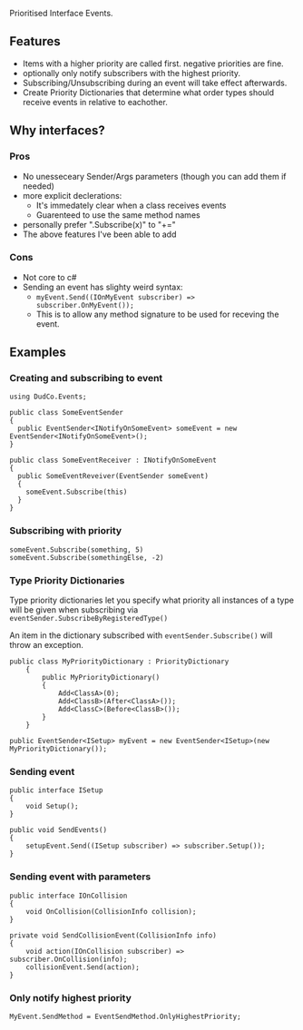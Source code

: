 Prioritised Interface Events. 

## Features
- Items with a higher priority are called first. negative priorities are fine.
- optionally only notify subscribers with the highest priority.
- Subscribing/Unsubscribing during an event will take effect afterwards.
- Create Priority Dictionaries that determine what order types should receive events in relative to eachother.

## Why interfaces?

### Pros
- No unesseceary Sender/Args parameters (though you can add them if needed)
- more explicit declerations:
  - It's immedately clear when a class receives events
  - Guarenteed to use the same method names
- personally prefer ".Subscribe(x)" to "+="
- The above features I've been able to add

### Cons
- Not core to c#
- Sending an event has slighty weird syntax:
    - ```myEvent.Send((IOnMyEvent subscriber) => subscriber.OnMyEvent());```
    - This is to allow any method signature to be used for receving the event.


## Examples

### Creating and subscribing to event
```
using DudCo.Events;

public class SomeEventSender
{
  public EventSender<INotifyOnSomeEvent> someEvent = new EventSender<INotifyOnSomeEvent>();
}

public class SomeEventReceiver : INotifyOnSomeEvent
{
  public SomeEventReveiver(EventSender someEvent)
  {
    someEvent.Subscribe(this)
  }
}
```

### Subscribing with priority
```
someEvent.Subscribe(something, 5)
someEvent.Subscribe(somethingElse, -2)
```

### Type Priority Dictionaries
Type priority dictionaries let you specify what priority all instances of a type will be given when subscribing via ``eventSender.SubscribeByRegisteredType()``

An item in the dictionary subscribed with ``eventSender.Subscribe()`` will throw an exception.

```   
public class MyPriorityDictionary : PriorityDictionary
    {
        public MyPriorityDictionary()
        {
            Add<ClassA>(0);
            Add<ClassB>(After<ClassA>());
            Add<ClassC>(Before<ClassB>());
        }
    }
```

```
public EventSender<ISetup> myEvent = new EventSender<ISetup>(new MyPriorityDictionary());
```

### Sending event
```
public interface ISetup
{
    void Setup();
}

public void SendEvents()
{ 
    setupEvent.Send((ISetup subscriber) => subscriber.Setup());
}
```

### Sending event with parameters 
``` 
public interface IOnCollision
{
    void OnCollision(CollisionInfo collision);
}

private void SendCollisionEvent(CollisionInfo info)
{
    void action(IOnCollision subscriber) => subscriber.OnCollision(info);
    collisionEvent.Send(action);
}
```

### Only notify highest priority
```
MyEvent.SendMethod = EventSendMethod.OnlyHighestPriority;
```
